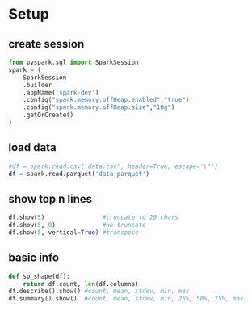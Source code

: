 # Setup

## create session
```py
from pyspark.sql import SparkSession
spark = (
    SparkSession
    .builder
    .appName('spark-dev')
    .config("spark.memory.offHeap.enabled","true")
    .config("spark.memory.offHeap.size","10g")
    .getOrCreate()
)
```

## load data
```py
#df = spark.read.csv('data.csv', header=True, escape='\"')
df = spark.read.parquet('data.parquet')
```

## show top n lines
```py
df.show(5)                #truncate to 20 chars
df.show(5, 0)             #no truncate
df.show(5, vertical=True) #transpose
```

## basic info
```py
def sp_shape(df):
    return df.count, len(df.columns)
df.describe().show() #count, mean, stdev, min, max
df.summary().show()  #count, mean, stdev, min, 25%, 50%, 75%, max
```
